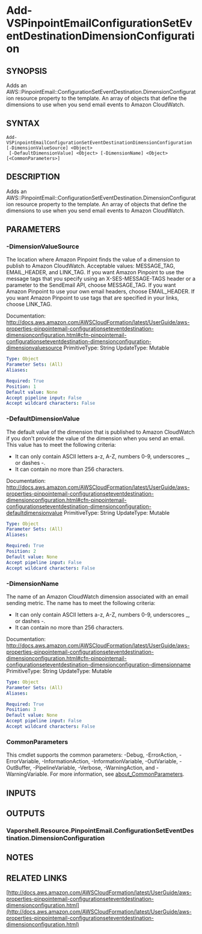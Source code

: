 # Add-VSPinpointEmailConfigurationSetEventDestinationDimensionConfiguration

## SYNOPSIS
Adds an AWS::PinpointEmail::ConfigurationSetEventDestination.DimensionConfiguration resource property to the template.
An array of objects that define the dimensions to use when you send email events to Amazon CloudWatch.

## SYNTAX

```
Add-VSPinpointEmailConfigurationSetEventDestinationDimensionConfiguration [-DimensionValueSource] <Object>
 [-DefaultDimensionValue] <Object> [-DimensionName] <Object> [<CommonParameters>]
```

## DESCRIPTION
Adds an AWS::PinpointEmail::ConfigurationSetEventDestination.DimensionConfiguration resource property to the template.
An array of objects that define the dimensions to use when you send email events to Amazon CloudWatch.

## PARAMETERS

### -DimensionValueSource
The location where Amazon Pinpoint finds the value of a dimension to publish to Amazon CloudWatch.
Acceptable values: MESSAGE_TAG, EMAIL_HEADER, and LINK_TAG.
If you want Amazon Pinpoint to use the message tags that you specify using an X-SES-MESSAGE-TAGS header or a parameter to the SendEmail API, choose MESSAGE_TAG.
If you want Amazon Pinpoint to use your own email headers, choose EMAIL_HEADER.
If you want Amazon Pinpoint to use tags that are specified in your links, choose LINK_TAG.

Documentation: http://docs.aws.amazon.com/AWSCloudFormation/latest/UserGuide/aws-properties-pinpointemail-configurationseteventdestination-dimensionconfiguration.html#cfn-pinpointemail-configurationseteventdestination-dimensionconfiguration-dimensionvaluesource
PrimitiveType: String
UpdateType: Mutable

```yaml
Type: Object
Parameter Sets: (All)
Aliases:

Required: True
Position: 1
Default value: None
Accept pipeline input: False
Accept wildcard characters: False
```

### -DefaultDimensionValue
The default value of the dimension that is published to Amazon CloudWatch if you don't provide the value of the dimension when you send an email.
This value has to meet the following criteria:
+ It can only contain ASCII letters a-z, A-Z, numbers 0-9, underscores _, or dashes -.
+ It can contain no more than 256 characters.

Documentation: http://docs.aws.amazon.com/AWSCloudFormation/latest/UserGuide/aws-properties-pinpointemail-configurationseteventdestination-dimensionconfiguration.html#cfn-pinpointemail-configurationseteventdestination-dimensionconfiguration-defaultdimensionvalue
PrimitiveType: String
UpdateType: Mutable

```yaml
Type: Object
Parameter Sets: (All)
Aliases:

Required: True
Position: 2
Default value: None
Accept pipeline input: False
Accept wildcard characters: False
```

### -DimensionName
The name of an Amazon CloudWatch dimension associated with an email sending metric.
The name has to meet the following criteria:
+ It can only contain ASCII letters a-z, A-Z, numbers 0-9, underscores _, or dashes -.
+ It can contain no more than 256 characters.

Documentation: http://docs.aws.amazon.com/AWSCloudFormation/latest/UserGuide/aws-properties-pinpointemail-configurationseteventdestination-dimensionconfiguration.html#cfn-pinpointemail-configurationseteventdestination-dimensionconfiguration-dimensionname
PrimitiveType: String
UpdateType: Mutable

```yaml
Type: Object
Parameter Sets: (All)
Aliases:

Required: True
Position: 3
Default value: None
Accept pipeline input: False
Accept wildcard characters: False
```

### CommonParameters
This cmdlet supports the common parameters: -Debug, -ErrorAction, -ErrorVariable, -InformationAction, -InformationVariable, -OutVariable, -OutBuffer, -PipelineVariable, -Verbose, -WarningAction, and -WarningVariable. For more information, see [about_CommonParameters](http://go.microsoft.com/fwlink/?LinkID=113216).

## INPUTS

## OUTPUTS

### Vaporshell.Resource.PinpointEmail.ConfigurationSetEventDestination.DimensionConfiguration
## NOTES

## RELATED LINKS

[http://docs.aws.amazon.com/AWSCloudFormation/latest/UserGuide/aws-properties-pinpointemail-configurationseteventdestination-dimensionconfiguration.html](http://docs.aws.amazon.com/AWSCloudFormation/latest/UserGuide/aws-properties-pinpointemail-configurationseteventdestination-dimensionconfiguration.html)

